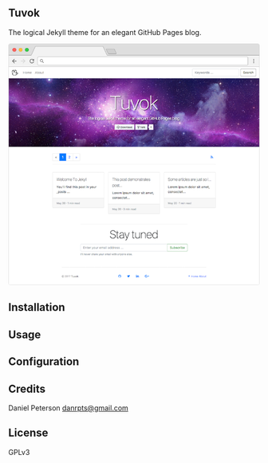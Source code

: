 ## Tuvok
The logical Jekyll theme for an elegant GitHub Pages blog.

![tuvok-home-screenshot](assets/images/tuvok-home-screenshot.png)

## Installation

## Usage

## Configuration

## Credits
Daniel Peterson <danrpts@gmail.com>

## License
GPLv3

